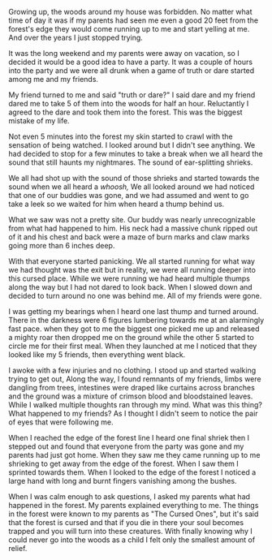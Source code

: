 Growing up, the woods around my house was forbidden. No matter what time of day it was if my parents had seen me even a good 20 feet from the forest's edge they would come running up to me and start yelling at me. And over the years I just stopped trying.

It was the long weekend and my parents were away on vacation, so I decided it would be a good idea to have a party. It was a couple of hours into the party and we were all drunk when a game of truth or dare started among me and my friends.

My friend turned to me and said "truth or dare?" I said dare and my friend dared me to take 5 of them into the woods for half an hour. Reluctantly I agreed to the dare and took them into the forest. This was the biggest mistake of my life.

Not even 5 minutes into the forest my skin started to crawl with the sensation of being watched. I looked around but I didn't see anything. We had decided to stop for a few minutes to take a break when we all heard the sound that still haunts my nightmares. The sound of ear-splitting shrieks.

We all had shot up with the sound of those shrieks and started towards the sound when we all heard a *whoosh,* We all looked around we had noticed that one of our buddies was gone, and we had assumed and went to go take a leek so we waited for him when heard a thump behind us.

What we saw was not a pretty site. Our buddy was nearly unrecognizable from what had happened to him. His neck had a massive chunk ripped out of it and his chest and back were a maze of burn marks and claw marks going more than 6 inches deep.

With that everyone started panicking. We all started running for what way we had thought was the exit but in reality, we were all running deeper into this cursed place. While we were running we had heard multiple thumps along the way but I had not dared to look back. When I slowed down and decided to turn around no one was behind me. All of my friends were gone.

I was getting my bearings when I heard one last thump and turned around. There in the darkness were 6 figures lumbering towards me at an alarmingly fast pace. when they got to me the biggest one picked me up and released a mighty roar then dropped me on the ground while the other 5 started to circle me for their first meal. When they launched at me I noticed that they looked like my 5 friends, then everything went black.

I awoke with a few injuries and no clothing. I stood up and started walking trying to get out, Along the way, I found remnants of my friends, limbs were dangling from trees, intestines were draped like curtains across branches and the ground was a mixture of crimson blood and bloodstained leaves. While I walked multiple thoughts ran through my mind. What was this thing? What happened to my friends? As I thought I didn't seem to notice the pair of eyes that were following me.

When I reached the edge of the forest line I heard one final shriek then I stepped out and found that everyone from the party was gone and my parents had just got home. When they saw me they came running up to me shrieking to get away from the edge of the forest. When I saw them I sprinted towards them. When I looked to the edge of the forest I noticed a large hand with long and burnt fingers vanishing among the bushes.

When I was calm enough to ask questions, I asked my parents what had happened in the forest. My parents explained everything to me. The things in the forest were known to my parents as "The Cursed Ones", but it's said that the forest is cursed and that if you die in there your soul becomes trapped and you will turn into these creatures. With finally knowing why I could never go into the woods as a child I felt only the smallest amount of relief.